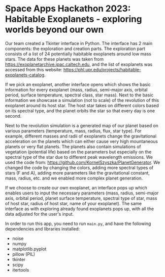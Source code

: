# Space Apps Hackathon 2023: Habitable Exoplanets - exploring worlds beyond our own

Our team created a Tkinter interface in Python. The interface has 2 main components: the exploration and creation parts. The exploration part consists of a list of 24 potentially  habitable exoplanets around low mass stars. The data for these planets was taken from https://exoplanetarchive.ipac.caltech.edu, and the list of exoplanets was accessed from this website: https://phl.upr.edu/projects/habitable-exoplanets-catalog. 

If we pick an exoplanet, another interface opens which shows the basic information for every exoplanet (mass, radius, semi-major axis, orbital period, surface temperature, spectral class, star mass). Next to the basic information we showcase a simulation (not to scale) of the revolution of this exoplanet around its host star. The host star takes on different colors based on its spectral type, and the planet orbits the star so that every day is one second. 

Next to the revolution simulation is a generated map of our planet based on various parameters (temperature, mass, radius, flux, star type). For example, different masses and radii of exoplanets change the gravitational acceleration on the planets which can either cause very high mountaneous planets or very flat planets. The planets also contain simulations of vegetation (potential life) based on the parameters but especially on the spectral type of the star due to different peak wavelength emissions. We used the code from: https://github.com/KornelSzyszka/PlanetGenerator. We changed the code by changing the colors, adding more spectral types of stars (F and A), adding more parameters like the gravitational constant, mass, radius, etc. and we enabled more complex planet generation. 

If we choose to create our own exoplanet, an interface pops up which enables users to input the necessary parameters (mass, radius, semi-major axis, orbital period, planet surface temperature, spectral type of star, mass of host star, radius of host star, name of your exoplanet). The same interface as with exploring already found exoplanets pops up, with all the data adjusted for the user's input. 

In order to run this app, you need to run `main.py`, and have the following dependencies and libraries installed:
- noise
- numpy
- matplotlib.pyplot
- pillow (PIL)
- tkinter
- scipy
- itertools